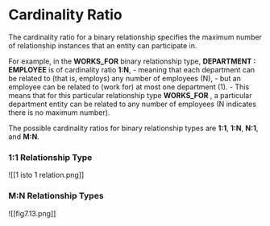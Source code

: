 # Cardinality Ratio

The cardinality ratio for a binary relationship specifies the maximum number of relationship instances that an entity can participate in.

For example, in the **WORKS_FOR** binary relationship type, **DEPARTMENT : EMPLOYEE** is of cardinality ratio **1:N**,
			- meaning that each department can be related to (that is, employs) any number of employees (N),
			- but an employee can be related to (work for) at most one department (1).
			- This means that for this particular relationship type **WORKS_FOR** , a particular department entity can be related to any number of employees (N indicates there is no maximum number).

The possible cardinality ratios for binary relationship types are **1:1**, **1:N**, **N:1**, and **M:N**.

### 1:1 Relationship Type

![[1 isto 1 relation.png]]


### M:N Relationship Types

![[fig7.13.png]]


